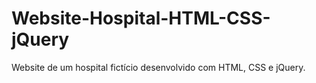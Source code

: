 # Website-Hospital-HTML-CSS-jQuery
Website de um hospital fictício desenvolvido com HTML, CSS e jQuery.
